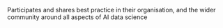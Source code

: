 Participates and shares best practice in their organisation, and the wider community around all aspects of AI data science